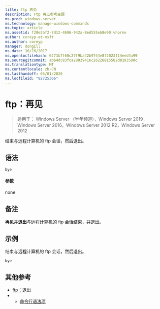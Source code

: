 ```yaml
---
title: ftp 再见
description: Ftp 再见参考主题
ms.prod: windows-server
ms.technology: manage-windows-commands
ms.topic: article
ms.assetid: f20e2bf2-7d12-4606-942a-8ed555eb8e90 vhorne
author: coreyp-at-msft
ms.author: coreyp
manager: dongill
ms.date: 10/16/2017
ms.openlocfilehash: 6271b7f60c27f9ba42b9744e8f2023f14eed4a99
ms.sourcegitcommit: ab64dc83fca28039416c26226815502d0193500c
ms.translationtype: MT
ms.contentlocale: zh-CN
ms.lasthandoff: 05/01/2020
ms.locfileid: "82725366"
---
```

# <a name="ftp-bye"></a>ftp：再见

> 适用于： Windows Server （半年频道），Windows Server 2019，Windows Server 2016，Windows Server 2012 R2，Windows Server 2012

结束与远程计算机的 ftp 会话，然后退出。   
## <a name="syntax"></a>语法  
```  
bye  
```  
#### <a name="parameters"></a>参数  
none  
## <a name="remarks"></a>备注  
**再见**并**退出**与远程计算机的 ftp 会话结束，并退出。  
## <a name="examples"></a>示例  
结束与远程计算机的 ftp 会话，然后退出。  
```  
bye  
```  
## <a name="additional-references"></a>其他参考  
-   [ftp：退出](ftp-quit.md)  
-   - [命令行语法项](command-line-syntax-key.md)  
